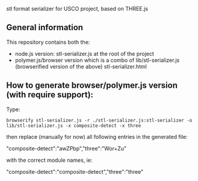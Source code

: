 stl format serializer for USCO project, based on THREE.js


General information
-------------------
This repository contains both the:
- node.js version:
stl-serializer.js at the root of the project
- polymer.js/browser version which is a combo of
lib/stl-serializer.js (browserified version of the above)
stl-serializer.html


How to generate browser/polymer.js version (with require support):
------------------------------------------------------------------
Type: 

    browserify stl-serializer.js -r ./stl-serializer.js:stl-serializer -o lib/stl-serializer.js -x composite-detect -x three

then replace (manually for now) all following entries in the generated file:

  "composite-detect":"awZPbp","three":"Wor+Zu"

with the correct module names, ie:

   "composite-detect":"composite-detect","three":"three"
